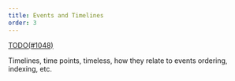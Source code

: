 ```yaml
---
title: Events and Timelines
order: 3
---
```


[TODO(#1048)](https://github.com/rerun-io/rerun/issues/1048)

Timelines, time points, timeless, how they relate to events
ordering, indexing, etc.
